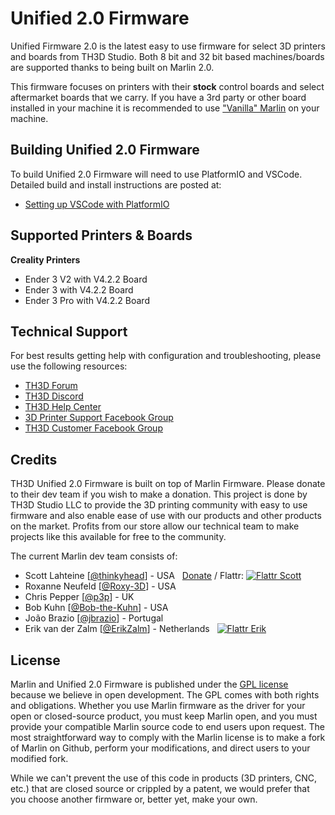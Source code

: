 # Unified 2.0 Firmware

Unified Firmware 2.0 is the latest easy to use firmware for select 3D printers and boards from TH3D Studio. Both 8 bit and 32 bit based machines/boards are supported thanks to being built on Marlin 2.0.

This firmware focuses on printers with their **stock** control boards and select aftermarket boards that we carry. If you have a 3rd party or other board installed in your machine it is recommended to use ["Vanilla" Marlin](https://marlinfw.org) on your machine.

## Building Unified 2.0 Firmware

To build Unified 2.0 Firmware will need to use PlatformIO and VSCode. Detailed build and install instructions are posted at:

  - [Setting up VSCode with PlatformIO](http://vscode.th3dstudio.com/)

## Supported Printers & Boards

**Creality Printers**

- Ender 3 V2 with V4.2.2 Board
- Ender 3 with V4.2.2 Board
- Ender 3 Pro with V4.2.2 Board


## Technical Support

For best results getting help with configuration and troubleshooting, please use the following resources:

- [TH3D Forum](https://forum.th3dstudio.com)
- [TH3D Discord](http://Discord.TH3DStudio.com)
- [TH3D Help Center](https://support.th3dstudio.com)
- [3D Printer Support Facebook Group](https://www.facebook.com/groups/c3dforum/)
- [TH3D Customer Facebook Group](http://fbgroup.th3dstudio.com/)

## Credits

TH3D Unified 2.0 Firmware is built on top of Marlin Firmware. Please donate to their dev team if you wish to make a donation. This project is done by TH3D Studio LLC to provide the 3D printing community with easy to use firmware and also enable ease of use with our products and other products on the market. Profits from our store allow our technical team to make projects like this available for free to the community.

The current Marlin dev team consists of:

 - Scott Lahteine [[@thinkyhead](https://github.com/thinkyhead)] - USA &nbsp; [Donate](http://www.thinkyhead.com/donate-to-marlin) / Flattr: [![Flattr Scott](http://api.flattr.com/button/flattr-badge-large.png)](https://flattr.com/submit/auto?user_id=thinkyhead&url=https://github.com/MarlinFirmware/Marlin&title=Marlin&language=&tags=github&category=software)
 - Roxanne Neufeld [[@Roxy-3D](https://github.com/Roxy-3D)] - USA
 - Chris Pepper [[@p3p](https://github.com/p3p)] - UK
 - Bob Kuhn [[@Bob-the-Kuhn](https://github.com/Bob-the-Kuhn)] - USA
 - João Brazio [[@jbrazio](https://github.com/jbrazio)] - Portugal
 - Erik van der Zalm [[@ErikZalm](https://github.com/ErikZalm)] - Netherlands &nbsp; [![Flattr Erik](http://api.flattr.com/button/flattr-badge-large.png)](https://flattr.com/submit/auto?user_id=ErikZalm&url=https://github.com/MarlinFirmware/Marlin&title=Marlin&language=&tags=github&category=software)

## License

Marlin and Unified 2.0 Firmware is published under the [GPL license](/LICENSE) because we believe in open development. The GPL comes with both rights and obligations. Whether you use Marlin firmware as the driver for your open or closed-source product, you must keep Marlin open, and you must provide your compatible Marlin source code to end users upon request. The most straightforward way to comply with the Marlin license is to make a fork of Marlin on Github, perform your modifications, and direct users to your modified fork.

While we can't prevent the use of this code in products (3D printers, CNC, etc.) that are closed source or crippled by a patent, we would prefer that you choose another firmware or, better yet, make your own.
